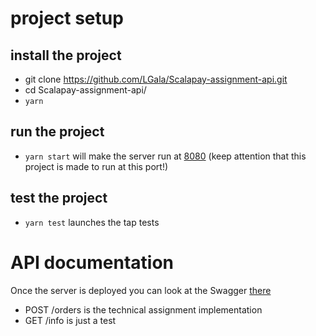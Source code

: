 # project setup 
## install the project

* git clone https://github.com/LGala/Scalapay-assignment-api.git
* cd Scalapay-assignment-api/
* `yarn`

## run the project

* `yarn start` will make the server run at [8080](http://localhost:8080) (keep attention that this project is made to run at this port!)

## test the project


*  `yarn test` launches the tap tests

# API documentation
 
Once the server is deployed you can look at the Swagger [there](http://localhost:8080/documentation/static/index.html)
* POST /orders is the technical assignment implementation
* GET /info is just a test 
